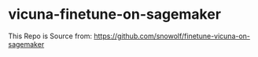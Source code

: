 # vicuna-finetune-on-sagemaker


This Repo is Source from:
https://github.com/snowolf/finetune-vicuna-on-sagemaker
